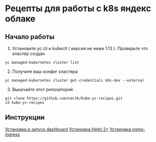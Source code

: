 # Рецепты для работы с k8s яндекс облаке

## Начало работы

1) Установите yc cli и kubectl ( версия не ниже 1.13 ).
Проверьте что кластер создан

```
yc managed-kubernetes cluster list
```

2) Получите ваш конфиг кластера
```
yc managed-kubernetes cluster get-credentials k8s-dev --external
```

3) Выкачайте этот репозиторий

```
git clone https://github.com/nar3k/kube-yc-recipes.git
cd kube-yc-recipes
```


## Инструкции

[Установка и запуск dashboard](dashboard/)
[Установка Helm 2+](helm/)
[Установка nginx-ingress](nginx-ingress/)
